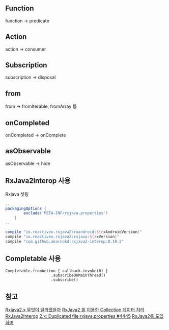 ## Function
function -> predicate

## Action
action -> consumer

## Subscription
subscription -> disposal

## from
from -> fromIterable, fromArray 등

## onCompleted
onCompleted -> onComplete

## asObservable
asObservable -> hide

## RxJava2Interop 사용
Rxjava 셋팅
```groovy
..
packagingOptions {
        exclude('META-INF/rxjava.properties')
    }
..

compile "io.reactivex.rxjava2:rxandroid:${rxAndroidVersion}"
compile "io.reactivex.rxjava2:rxjava:${rxVersion}"
compile "com.github.akarnokd:rxjava2-interop:0.10.2"
```

## Completable 사용

```
Completable.fromAction { callback.invoke(0) }
                    .subscribeOnMainThread()
                    .subscribe()
```

## 참고
[Rxjava2.x 무엇이 달라졌을까](http://realignist.me/code/2017/01/25/rxjava2-changelog.html)
[RxJava2 를 이용한 Collection 데이터 처리](http://doohyun.tistory.com/44)
[RxJava2Interop](https://github.com/akarnokd/RxJava2Interop)
[2.x: Duplicated file rxjava.properties #4445](https://github.com/ReactiveX/RxJava/issues/4445)
[RxJava2를 도입하며](https://medium.com/rainist-engineering/migrate-from-rxjava1-to-rxjava2-3aea3ff9051c)
